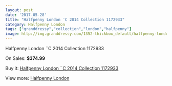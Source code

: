 ```yaml
---
layout: post
date: '2017-05-28'
title: "Halfpenny London ¨C 2014 Collection 1172933"
category: Halfpenny London
tags: ["granddressy","collection","london","halfpenny"]
image: http://img.granddressy.com/1352-thickbox_default/halfpenny-london-c-2014-collection-1172933.jpg
---
```

Halfpenny London ¨C 2014 Collection 1172933

On Sales: **$374.99**
<a href="https://www.granddressy.com/en/halfpenny-london/1028-halfpenny-london-c-2014-collection-1172933.html"><amp-img layout="responsive" width="600" height="600" src="//img.granddressy.com/1352-thickbox_default/halfpenny-london-c-2014-collection-1172933.jpg" alt="Halfpenny London ¨C 2014 Collection 1172933 0" /></a>

Buy it: [Halfpenny London ¨C 2014 Collection 1172933](https://www.granddressy.com/en/halfpenny-london/1028-halfpenny-london-c-2014-collection-1172933.html "Halfpenny London ¨C 2014 Collection 1172933")

View more: [Halfpenny London](https://www.granddressy.com/en/58-halfpenny-london "Halfpenny London")